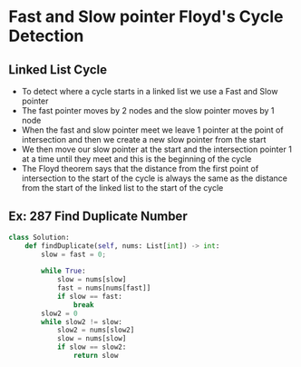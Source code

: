 # Fast and Slow pointer Floyd's Cycle Detection 

## Linked List Cycle 

- To detect where a cycle starts in a linked list we use a Fast and Slow pointer 
- The fast pointer moves by 2 nodes and the slow pointer moves by 1 node 
- When the fast and slow pointer meet we leave 1 pointer at the point of intersection and then we create a new slow pointer from the start
- We then move our slow pointer at the start and the intersection pointer 1 at a time until they meet and this is the beginning of the cycle 
- The Floyd theorem says that the distance from the first point of intersection to the start of the cycle is always the same as the distance from the 
start of the linked list to the start of the cycle 

## Ex: 287 Find Duplicate Number 
```python
class Solution:
    def findDuplicate(self, nums: List[int]) -> int:
        slow = fast = 0;
        
        while True:
            slow = nums[slow]
            fast = nums[nums[fast]]
            if slow == fast:
                break
        slow2 = 0
        while slow2 != slow:
            slow2 = nums[slow2]
            slow = nums[slow]
            if slow == slow2:
                return slow
```




